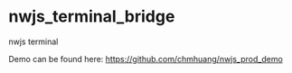 # nwjs_terminal_bridge
nwjs terminal

Demo can be found here: https://github.com/chmhuang/nwjs_prod_demo
